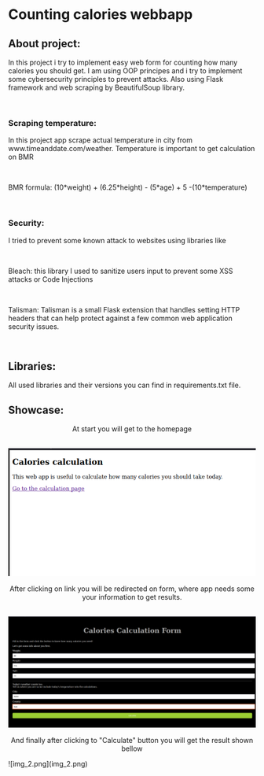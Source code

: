 <style>
  #imgtext{
    text-align: center;
  }
</style>
<h1> Counting calories webbapp </h1> 
<h2> About project: </h2> 
<p> In this project i try to implement easy web form for counting how many calories you should get. I am using OOP
principes and i try to implement some cybersecurity principles to prevent attacks. Also using Flask framework and web scraping
by BeautifulSoup library.</p>
<br>
<h3> Scraping temperature: </h3> 
<p> In this project app scrape actual temperature in city from <italic>www.timeanddate.com/weather.</italic> Temperature is
important to get calculation on <bold>BMR</bold></p><br>
<p> BMR formula: (10*weight) + (6.25*height) - (5*age) + 5 -(10*temperature)</p>
<br>
<h3> Security: </h3> 
<p> I tried to prevent some known attack to websites using libraries like </p>
<br>
<p>Bleach: this library I used to sanitize users input to prevent some XSS attacks or Code Injections </p>
<br>
<p> Talisman: Talisman is a small Flask extension that handles setting HTTP headers that can help protect against a few common web application security issues.</p>
<br>
<h2> Libraries: </h2>
<p> All used libraries and their versions you can find in requirements.txt file. </p>

<h2> Showcase: </h2> 
<p id ="imgtext">At start you will get to the homepage</p>
<br>
<img src="img.png">
<br>
<p id ="imgtext">After clicking on link you will be redirected on form, where app needs some your information to get results.</p>
<br>
<img src="img_1.png">
<br>

<p id ="imgtext">And finally after clicking to "Calculate" button you will get the result shown bellow</p>
![img_2.png](img_2.png)
